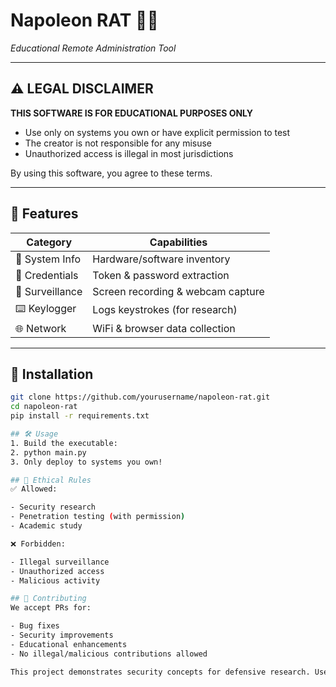 # Napoleon RAT 🏴‍☠️  
*Educational Remote Administration Tool*

---

## ⚠️ LEGAL DISCLAIMER  
**THIS SOFTWARE IS FOR EDUCATIONAL PURPOSES ONLY**  
- Use only on systems you own or have explicit permission to test  
- The creator is not responsible for any misuse  
- Unauthorized access is illegal in most jurisdictions  

By using this software, you agree to these terms.

---

## 🔧 Features  
| Category       | Capabilities                          |
|----------------|---------------------------------------|
| 📁 System Info | Hardware/software inventory          |
| 🔐 Credentials | Token & password extraction          |
| 🎥 Surveillance| Screen recording & webcam capture     |
| ⌨️ Keylogger  | Logs keystrokes (for research)        |
| 🌐 Network    | WiFi & browser data collection        |

---

## 🚀 Installation  
```bash
git clone https://github.com/yourusername/napoleon-rat.git
cd napoleon-rat
pip install -r requirements.txt

## 🛠️ Usage
1. Build the executable:
2. python main.py
3. Only deploy to systems you own!

## 🚨 Ethical Rules
✅ Allowed:

- Security research
- Penetration testing (with permission)
- Academic study

❌ Forbidden:

- Illegal surveillance
- Unauthorized access
- Malicious activity

## 🤝 Contributing
We accept PRs for:

- Bug fixes
- Security improvements
- Educational enhancements
- No illegal/malicious contributions allowed

This project demonstrates security concepts for defensive research. Use responsibly.
